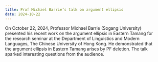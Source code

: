 ```yaml
---
title: Prof Michael Barrie’s talk on argument ellipsis 
date: 2024-10-22
---
```

On October 22, 2024, Professor Michael Barrie (Sogang University) presented his recent work on the argument ellipsis in Eastern Tamang for the research seminar at the Department of Linguistics and Modern Languages, The Chinese University of Hong Kong. He demonstrated that the argument ellipsis in Eastern Tamang arises by PF deletion. The talk sparked interesting questions from the audience. 

<!--more-->

